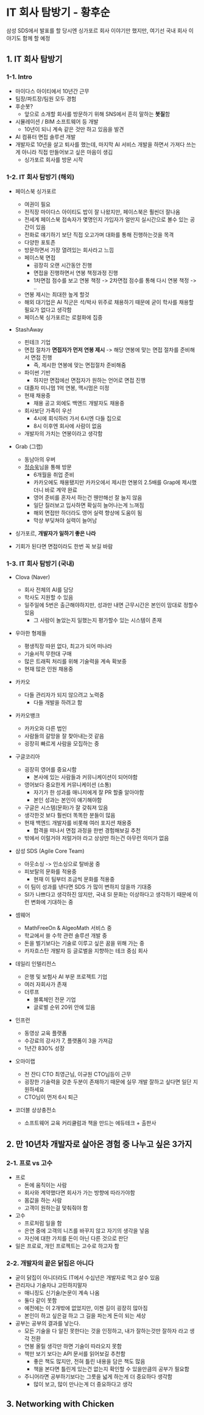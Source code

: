 # IT 회사 탐방기 - 황후순

삼성 SDS에서 발표를 할 당시엔 싱가포르 회사 이야기만 했지만, 여기선 국내 회사 이야기도 함께 할 예정

## 1. IT 회사 탐방기

### 1-1. Intro

* 마이다스 아이티에서 10년간 근무
* 팀장/파트장/팀원 모두 경험
* 후순봇?
  * 앞으로 소개할 회사를 방문하기 위해 SNS에서 흔히 말하는 **봇질**함
* 시뮬레이션 / BIM 소프트웨어 등 개발
  * 10년이 되니 계속 같은 것만 하고 있음을 발견
* AI 컴퓨터 면접 솔루션 개발
* 개발자로 10년을 살고 퇴사를 했는데, 마지막 AI 서비스 개발을 하면서 가져다 쓰는게 아니라 직접 만들어보고 싶은 마음이 생김
  * 싱가포르 회사를 방문 시작

### 1-2. IT 회사 탐방기 (해외)

* 페이스북 싱가포르
  * 여권이 필요
  * 전직장 마이다스 아이티도 밥이 잘 나왔지만, 페이스북은 훨씬더 잘나옴
  * 전세계 페이스북 접속자가 몇명인지 가입자가 얼만지 실시간으로 볼수 있는 공간이 있음
  * 전화로 얘기하기 보단 직접 오고가며 대화를 통해 진행하는것을 목격
  * 다양한 포토존
  * 방문하면서 가장 열려있는 회사라고 느낌
  * 페이스북 면접
      * 굉장히 오랜 시간동안 진행
      * 면접을 진행하면서 연봉 책정과정 진행
      * 1차면접 점수를 보고 연봉 책정 -> 2차면접 점수를 통해 다시 연봉 책정 -> .. 
  * 연봉 제시는 최대한 높게 할것
  * 해외 대기업은 AI 직군은 석/박사 위주로 채용하기 때문에 굳이 학사를 채용할 필요가 없다고 생각함
  * 페이스북 싱가포르는 로컬화에 집중

* StashAway
  * 핀테크 기업
  * 면접 절차가 **면접자가 먼저 연봉 제시** -> 해당 연봉에 맞는 면접 절차를 준비해서 면접 진행
      * 즉, 제시한 연봉에 맞는 면접절차 준비해줌
  * 파이썬 기반
      * 하지만 면접에선 면접자가 원하는 언어로 면접 진행
  * 대졸자 미니멈 1억 연봉, 맥시멈은 미정
  * 현재 채용중
      * 채용 공고 외에도 백엔드 개발자도 채용중
  * 회사보단 가족이 우선
      * 4시에 회식하러 가서 6시엔 다들 집으로
      * 8시 이후엔 회사에 사람이 없음
  * 개발자의 가치는 연봉이라고 생각함
   
* Grab (그랩)
  * 동남아의 우버
  * [정승욱](https://www.facebook.com/steve.SU.J)님을 통해 방문
      * 6개월을 취업 준비
      * 카카오에도 채용됐지만 카카오에서 제시한 연봉의 2.5배를 Grap에 제시했더니 바로 계약 완료
      * 영어 준비를 혼자서 하는건 웬만해선 잘 늘지 않음
      * 일단 질러보고 입사하면 확실히 늘어나는게 느껴짐
      * 해외 면접만 하더라도 영어 실력 향상에 도움이 됨
      * 막상 부딪쳐야 실력이 늘어남  

* 싱가포르, **개발자가 일하기 좋은 나라**
* 기회가 된다면 면접이라도 한번 꼭 보길 바람

### 1-3. IT 회사 탐방기 (국내)

* Clova (Naver)
  * 회사 전체의 AI를 담당
  * 학사도 지원할 수 있음
  * 일주일에 5번은 출근해야하지만, 성과만 내면 근무시간은 본인이 맘대로 정할수 있음
      * 그 사람이 놀았는지 일했는지 평가할수 있는 시스템이 존재

* 우아한 형제들
  * 평생직장 따윈 없다, 최고가 되어 떠나라
  * 기술서적 무한대 구매
  * 많은 트래픽 처리를 위해 기술력을 계속 확보중
  * 현재 많은 인원 채용중

* 카카오
  * 다들 관리자가 되지 않으려고 노력중
      * 다들 개발을 하려고 함

* 카카오뱅크
  * 카카오와 다른 법인
  * 사람들의 갈망을 잘 찾아내는것 같음
  * 굉장히 빠르게 사람을 모집하는 중

* 구글코리아
  * 굉장히 영어를 중요시함
      * 본사에 있는 사람들과 커뮤니케이션이 되어야함
  * 영어보다 중요한게 커뮤니케이션 (소통)
      * 자기가 한 성과를 매니저에게 잘 PR 할줄 알아야함
      * 본인 성과는 본인이 얘기해야함
  * 구글은 시스템(문화)가 잘 갖춰져 있음
  * 생각한것 보다 훨씬더 똑똑한 분들이 많음
  * 현재 백엔드 개발자를 비롯해 여러 포지션 채용중
      * 합격을 떠나서 면접 과정을 한번 경험해보길 추천      
  * 밖에서 이럴거야 저럴거야 라고 상상만 하는건 아무런 의미가 없음

* 삼성 SDS (Agile Core Team)
  * 아웃소싱 -> 인소싱으로 탈바꿈 중
  * 피보탈의 문화를 적용중
      * 현재 이 팀부터 조금씩 문화를 적용중
  * 이 팀이 성과를 낸다면 SDS 가 많이 변하지 않을까 기대중
  * SI가 나쁘다고 생각하진 않지만, 국내 SI 문화는 이상하다고 생각하기 때문에 이런 변화에 기대하는 중

* 셈웨어
  * MathFreeOn & AlgeoMath 서비스 중
  * 학교에서 쓸 수학 관련 솔루션 개발 중
  * 돈을 벌기보다는 기술로 이루고 싶은 꿈을 위해 가는 중
  * 카자흐스탄 개발자 등 글로벌을 지향하는 테크 중심 회사

* 데일리 인텔리전스
  * 은행 및 보험사 AI 부문 프로젝트 기업
  * 여러 자회사가 존재
  * 더루프
      * 블록체인 전문 기업
      * 글로벌 순위 20위 안에 있음

* 인프런
  * 동영상 교육 플랫폼
  * 수강료의 강사가 7, 플랫폼이 3을 가져감  
  * 1년간 830% 성장

* 오마이랩
  * 전 잔디 CTO 최영근님, 이규원 CTO님등이 근무
  * 굉장한 기술력을 갖춘 두분이 존재하기 때문에 실무 개발 잘하고 싶다면 일단 지원하세요
  * CTO님이 먼저 6시 퇴근

* 코더블 상상충전소
  * 소프트웨어 교육 커리큘럼과 책을 만드는 에듀테크 + 출판사
 

## 2. 만 10년차 개발자로 살아온 경험 중 나누고 싶은 3가지


### 2-1. 프로 vs 고수

* 프로
  * 돈에 움직이는 사람
  * 회사와 계약했다면 회사가 가는 방향에 따라가야함
  * 몸값을 하는 사람 
  * 고객이 원하는걸 맞춰줘야 함
* 고수
  * 프로처럼 일을 함
  * 은연 중에 고객의 니즈를 바꾸지 않고 자기의 생각을 넣음
  * 자신에 대한 가치를 돈이 아닌 다른 것으로 판단
* 일은 프로로, 개인 프로젝트는 고수로 하고자 함

### 2-2. 개발자의 끝은 닭집은 아니다

* 굳이 닭집이 아니더라도 IT에서 수십년은 개발자로 먹고 살수 있음
* 관리자냐 기술자냐 고민하지말자
  * 매니징도 신기술/논문이 계속 나옴
  * 둘다 같이 못함
  * 예전에는 이 2개밖에 없었지만, 이젠 길이 굉장히 많아짐
  * 본인이 하고 싶은걸 하고 그 길을 파는게 돈이 되는 세상
* 공부는 공부의 결과를 낳는다.
  * 모든 기술을 다 알진 못한다는 것을 인정하고, 내가 잘하는것만 잘하자 라고 생각 전환
  * 연봉 올릴 생각만 하면 기술이 따라오지 못함
  * 책만 보기 보다는 API 문서를 읽어보길 추천함
      * 좋은 책도 많지만, 전혀 틀린 내용을 담은 책도 많음
      * 책을 본다면 틀린게 있는건 없는지 확인할 수 있을만큼의 공부가 필요함   
  * 주니어라면 공부하기보다는 그릇을 넓게 하는게 더 중요하다 생각함
      * 많이 보고, 많이 만나는게 더 중요하다고 생각

## 3. Networking with Chicken